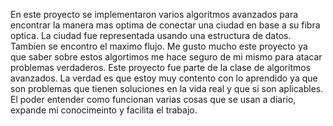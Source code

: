 En este proyecto se implementaron varios algoritmos avanzados para encontrar la manera mas optima de conectar una ciudad en base a su fibra optica. La ciudad fue representada usando una estructura de datos. Tambien se encontro el maximo flujo. Me gusto mucho este proyecto ya que saber sobre estos algortimos me hace seguro de mi mismo para atacar problemas verdaderos. Este proyecto fue parte de la clase de algoritmos avanzados. La verdad es que estoy muy contento con lo aprendido ya que son problemas que tienen soluciones en la vida real y que si son aplicables. El poder entender como funcionan varias cosas que se usan a diario, expande mi conocimeinto y facilita el trabajo.
